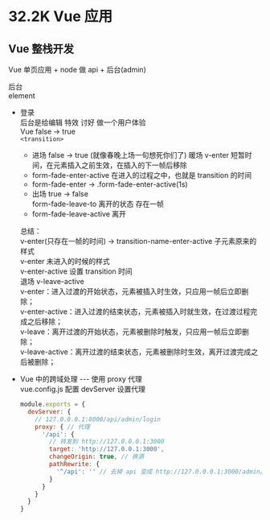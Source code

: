 # 32.2K Vue 应用  

## Vue 整栈开发  
  Vue 单页应用 + node 做 api + 后台(admin)   

后台  
element
- 登录  
  后台是给编辑 特效 讨好 做一个用户体验  
  Vue false -> true  
  `<transition>`   
  + 进场 false -> true (就像春晚上场一句想死你们了) 暖场 v-enter 短暂时间，在元素插入之前生效，在插入的下一帧后移除  
  + form-fade-enter-active 在进入的过程之中，也就是 transition 的时间
  + form-fade-enter -> .form-fade-enter-active(1s)  
  + 出场 true -> false  
    form-fade-leave-to 离开的状态 存在一帧  
  + form-fade-leave-active 离开   
  
  总结：  
  v-enter(只存在一帧的时间) -> transition-name-enter-active 子元素原来的样式  
  v-enter 未进入的时候的样式  
  v-enter-active 设置 transition 时间  
  退场 v-leave-active  
  v-enter：进入过渡的开始状态，元素被插入时生效，只应用一帧后立即删除；  
  v-enter-active：进入过渡的结束状态，元素被插入时就生效，在过渡过程完成之后移除；  
  v-leave：离开过渡的开始状态，元素被删除时触发，只应用一帧后立即删除；  
  v-leave-active：离开过渡的结束状态，元素被删除时生效，离开过渡完成之后被删除；  

- Vue 中的跨域处理 --- 使用 proxy 代理  
  vue.config.js 配置 devServer 设置代理  
  ```js
  module.exports = {
    devServer: {
      // 127.0.0.0.1:8000/api/admin/login
      proxy: { // 代理
        '/api': {
          // 转发到 http://127.0.0.0.1:3000
          target: 'http://127.0.0.1:3000',
          changeOrigin: true, // 换源
          pathRewrite: {
            '^/api': '' // 去掉 api 变成 http://127.0.0.0.1:3000/admin/login
          }
        }
      }
    }
  }
  ```